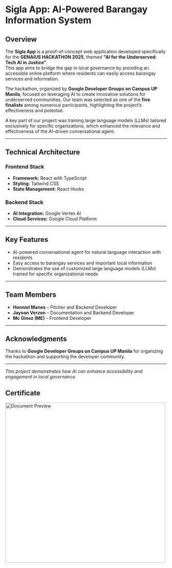 # Sigla App: AI-Powered Barangay Information System

## Overview
The **Sigla App** is a proof-of-concept web application developed specifically for the **GENAIUS HACKATHON 2025**, themed **"AI for the Underserved: Tech AI in Justice"**.  
This app aims to bridge the gap in local governance by providing an accessible online platform where residents can easily access barangay services and information.

The hackathon, organized by **Google Developer Groups on Campus UP Manila**, focused on leveraging AI to create innovative solutions for underserved communities. Our team was selected as one of the **five finalists** among numerous participants, highlighting the project’s effectiveness and potential.

A key part of our project was training large language models (LLMs) tailored exclusively for specific organizations, which enhanced the relevance and effectiveness of the AI-driven conversational agent.

---

## Technical Architecture

### Frontend Stack
- **Framework:** React with TypeScript  
- **Styling:** Tailwind CSS  
- **State Management:** React Hooks  

### Backend Stack
- **AI Integration:** Google Vertex AI  
- **Cloud Services:** Google Cloud Platform  

---

## Key Features
- AI-powered conversational agent for natural language interaction with residents  
- Easy access to barangay services and important local information  
- Demonstrates the use of customized large language models (LLMs) trained for specific organizational needs  

---

## Team Members  
- **Honniel Manes** – Pitcher and Backend Developer  
- **Jayson Verzon** – Documentation and Backend Developer
- **Mc Ginez (ME)** – Frontend Developer

---

## Acknowledgments  
Thanks to **Google Developer Groups on Campus UP Manila** for organizing the hackathon and supporting the developer community.

---

*This project demonstrates how AI can enhance accessibility and engagement in local governance.*



## Certificate

<img src="https://drive.google.com/uc?export=view&id=1bXv1ZqqXMhGjNEYjRyS5_hXlI8iGyBpe" alt="Document Preview" width="500"/>

  

